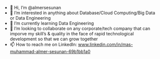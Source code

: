 - 👋 Hi, I’m @almersesunan
- 👀 I’m interested in anything about Database/Cloud Computing/Big Data or Data Engineering
- 🌱 I’m currently learning Data Engineering
- 💞️ I’m looking to collaborate on any corporate/tech company that can imporve my skill’s & quality in the face of rapid technological development so that we can grow together
- 📫 How to reach me on LinkedIn: www.linkedin.com/in/mas-muhammad-almer-sesunan-69b1bb1a0

<!---
almersesunan/almersesunan is a ✨ special ✨ repository because its `README.md` (this file) appears on your GitHub profile.
You can click the Preview link to take a look at your changes.
--->
